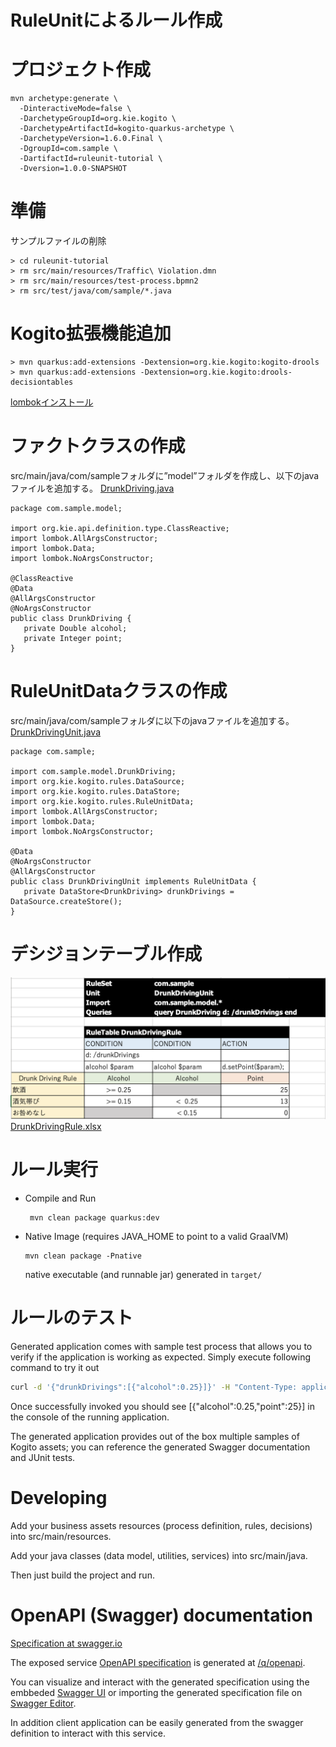 # RuleUnitによるルール作成 #

# プロジェクト作成
  ```
  mvn archetype:generate \
    -DinteractiveMode=false \
    -DarchetypeGroupId=org.kie.kogito \
    -DarchetypeArtifactId=kogito-quarkus-archetype \
    -DarchetypeVersion=1.6.0.Final \
    -DgroupId=com.sample \
    -DartifactId=ruleunit-tutorial \
    -Dversion=1.0.0-SNAPSHOT
  ```

# 準備
サンプルファイルの削除
```
> cd ruleunit-tutorial
> rm src/main/resources/Traffic\ Violation.dmn
> rm src/main/resources/test-process.bpmn2
> rm src/test/java/com/sample/*.java
```

# Kogito拡張機能追加
```
> mvn quarkus:add-extensions -Dextension=org.kie.kogito:kogito-drools
> mvn quarkus:add-extensions -Dextension=org.kie.kogito:drools-decisiontables
```
[lombokインストール](https://projectlombok.org)

# ファクトクラスの作成
src/main/java/com/sampleフォルダに”model”フォルダを作成し、以下のjavaファイルを追加する。
[DrunkDriving.java](https://github.com/keijijin/ruleunit-tutorial/blob/master/src/main/java/com/sample/model/DrunkDriving.java)
```
package com.sample.model;
 
import org.kie.api.definition.type.ClassReactive;
import lombok.AllArgsConstructor;
import lombok.Data;
import lombok.NoArgsConstructor;
 
@ClassReactive
@Data
@AllArgsConstructor
@NoArgsConstructor
public class DrunkDriving {
   private Double alcohol;
   private Integer point;
}
```

# RuleUnitDataクラスの作成
src/main/java/com/sampleフォルダに以下のjavaファイルを追加する。
[DrunkDrivingUnit.java](src/main/java/com/sample/DrunkDrivingUnit.java)
```
package com.sample;
 
import com.sample.model.DrunkDriving;
import org.kie.kogito.rules.DataSource;
import org.kie.kogito.rules.DataStore;
import org.kie.kogito.rules.RuleUnitData;
import lombok.AllArgsConstructor;
import lombok.Data;
import lombok.NoArgsConstructor;
 
@Data
@NoArgsConstructor
@AllArgsConstructor
public class DrunkDrivingUnit implements RuleUnitData {
   private DataStore<DrunkDriving> drunkDrivings = DataSource.createStore();
}
```

# デシジョンテーブル作成
![DrunkDrivingRule.xlsx](DrunkDrivingRule.png)
[DrunkDrivingRule.xlsx](src/main/resources/com/sample/DrunkDrivingRule.xlsx)


# ルール実行

- Compile and Run

    ```
     mvn clean package quarkus:dev
    ```

- Native Image (requires JAVA_HOME to point to a valid GraalVM)

    ```
    mvn clean package -Pnative
    ```
  
  native executable (and runnable jar) generated in `target/`

# ルールのテスト

Generated application comes with sample test process that allows you to verify if the application is working as expected. Simply execute following command to try it out

```sh
curl -d '{"drunkDrivings":[{"alcohol":0.25}]}' -H "Content-Type: application/json" -X POST http://localhost:8080/drunk-driving
```

Once successfully invoked you should see [{"alcohol":0.25,"point":25}] in the console of the running application.

The generated application provides out of the box multiple samples of Kogito assets; you can reference the generated Swagger documentation and JUnit tests.

# Developing

Add your business assets resources (process definition, rules, decisions) into src/main/resources.

Add your java classes (data model, utilities, services) into src/main/java.

Then just build the project and run.


# OpenAPI (Swagger) documentation
[Specification at swagger.io](https://swagger.io/docs/specification/about/)

The exposed service [OpenAPI specification](https://swagger.io/docs/specification) is generated at 
[/q/openapi](http://localhost:8080/q/openapi).

You can visualize and interact with the generated specification using the embbeded [Swagger UI](http://localhost:8080/q/swagger-ui) or importing the generated specification file on [Swagger Editor](https://editor.swagger.io).

In addition client application can be easily generated from the swagger definition to interact with this service.
